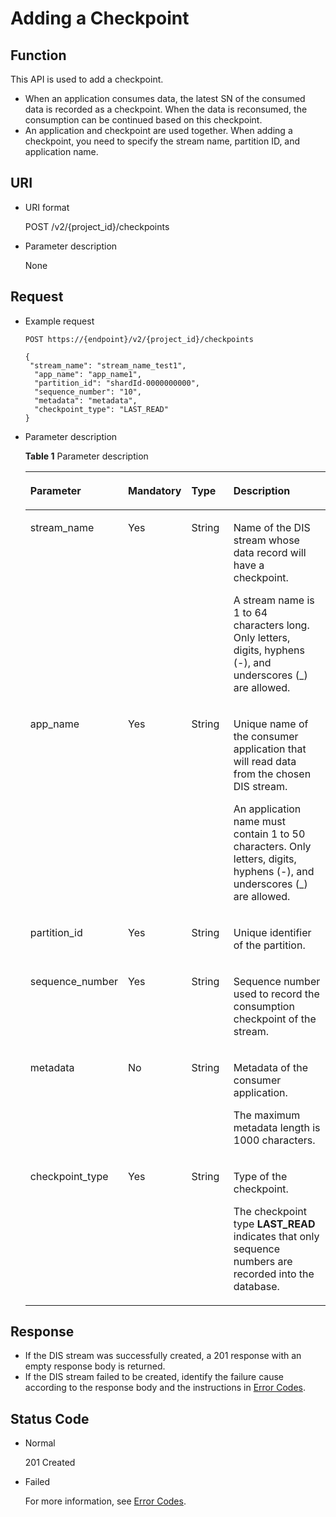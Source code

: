 # Adding a Checkpoint<a name="dis_02_0403"></a>

## Function<a name="section56390275192627"></a>

This API is used to add a checkpoint.

-   When an application consumes data, the latest SN of the consumed data is recorded as a checkpoint. When the data is reconsumed, the consumption can be continued based on this checkpoint.
-   An application and checkpoint are used together. When adding a checkpoint, you need to specify the stream name, partition ID, and application name.

## URI<a name="section37885970192627"></a>

-   URI format

    POST /v2/\{project\_id\}/checkpoints

-   Parameter description

    None


## Request<a name="section315688192627"></a>

-   Example request

    ```
    POST https://{endpoint}/v2/{project_id}/checkpoints
    
    {
     "stream_name": "stream_name_test1",
      "app_name": "app_name1",
      "partition_id": "shardId-0000000000",
      "sequence_number": "10",
      "metadata": "metadata",
      "checkpoint_type": "LAST_READ"
    }
    ```

-   Parameter description

    **Table  1**  Parameter description

    <a name="table11826479192627"></a>
    <table><thead align="left"><tr id="row21460173192627"><th class="cellrowborder" valign="top" width="21.42785721427857%" id="mcps1.2.5.1.1"><p id="p60552482192627"><a name="p60552482192627"></a><a name="p60552482192627"></a>Parameter</p>
    </th>
    <th class="cellrowborder" valign="top" width="15.308469153084694%" id="mcps1.2.5.1.2"><p id="p5804032192627"><a name="p5804032192627"></a><a name="p5804032192627"></a>Mandatory</p>
    </th>
    <th class="cellrowborder" valign="top" width="16.328367163283673%" id="mcps1.2.5.1.3"><p id="p364558192627"><a name="p364558192627"></a><a name="p364558192627"></a>Type</p>
    </th>
    <th class="cellrowborder" valign="top" width="46.93530646935306%" id="mcps1.2.5.1.4"><p id="p29529204192627"><a name="p29529204192627"></a><a name="p29529204192627"></a>Description</p>
    </th>
    </tr>
    </thead>
    <tbody><tr id="row43055323192627"><td class="cellrowborder" valign="top" width="21.42785721427857%" headers="mcps1.2.5.1.1 "><p id="p64929130192627"><a name="p64929130192627"></a><a name="p64929130192627"></a>stream_name</p>
    </td>
    <td class="cellrowborder" valign="top" width="15.308469153084694%" headers="mcps1.2.5.1.2 "><p id="p24768202192627"><a name="p24768202192627"></a><a name="p24768202192627"></a>Yes</p>
    </td>
    <td class="cellrowborder" valign="top" width="16.328367163283673%" headers="mcps1.2.5.1.3 "><p id="p60067363192627"><a name="p60067363192627"></a><a name="p60067363192627"></a>String</p>
    </td>
    <td class="cellrowborder" valign="top" width="46.93530646935306%" headers="mcps1.2.5.1.4 "><p id="p33618204192627"><a name="p33618204192627"></a><a name="p33618204192627"></a>Name of the DIS stream whose data record will have a checkpoint.</p>
    <p id="p34128380192627"><a name="p34128380192627"></a><a name="p34128380192627"></a>A stream name is 1 to 64 characters long. Only letters, digits, hyphens (-), and underscores (_) are allowed.</p>
    </td>
    </tr>
    <tr id="row38719965192627"><td class="cellrowborder" valign="top" width="21.42785721427857%" headers="mcps1.2.5.1.1 "><p id="p49309455192627"><a name="p49309455192627"></a><a name="p49309455192627"></a>app_name</p>
    </td>
    <td class="cellrowborder" valign="top" width="15.308469153084694%" headers="mcps1.2.5.1.2 "><p id="p34642905192627"><a name="p34642905192627"></a><a name="p34642905192627"></a>Yes</p>
    </td>
    <td class="cellrowborder" valign="top" width="16.328367163283673%" headers="mcps1.2.5.1.3 "><p id="p54611940192627"><a name="p54611940192627"></a><a name="p54611940192627"></a>String</p>
    </td>
    <td class="cellrowborder" valign="top" width="46.93530646935306%" headers="mcps1.2.5.1.4 "><p id="p61491032192627"><a name="p61491032192627"></a><a name="p61491032192627"></a>Unique name of the consumer application that will read data from the chosen DIS stream.</p>
    <p id="p960834795334"><a name="p960834795334"></a><a name="p960834795334"></a>An application name must contain 1 to 50 characters. Only letters, digits, hyphens (-), and underscores (_) are allowed.</p>
    </td>
    </tr>
    <tr id="row16548376192627"><td class="cellrowborder" valign="top" width="21.42785721427857%" headers="mcps1.2.5.1.1 "><p id="p65350075192627"><a name="p65350075192627"></a><a name="p65350075192627"></a>partition_id</p>
    </td>
    <td class="cellrowborder" valign="top" width="15.308469153084694%" headers="mcps1.2.5.1.2 "><p id="p58864731192627"><a name="p58864731192627"></a><a name="p58864731192627"></a>Yes</p>
    </td>
    <td class="cellrowborder" valign="top" width="16.328367163283673%" headers="mcps1.2.5.1.3 "><p id="p3313887192627"><a name="p3313887192627"></a><a name="p3313887192627"></a>String</p>
    </td>
    <td class="cellrowborder" valign="top" width="46.93530646935306%" headers="mcps1.2.5.1.4 "><p id="p67098288192627"><a name="p67098288192627"></a><a name="p67098288192627"></a>Unique identifier of the partition.</p>
    </td>
    </tr>
    <tr id="row67013680192627"><td class="cellrowborder" valign="top" width="21.42785721427857%" headers="mcps1.2.5.1.1 "><p id="p59399006192627"><a name="p59399006192627"></a><a name="p59399006192627"></a>sequence_number</p>
    </td>
    <td class="cellrowborder" valign="top" width="15.308469153084694%" headers="mcps1.2.5.1.2 "><p id="p46590221192627"><a name="p46590221192627"></a><a name="p46590221192627"></a>Yes</p>
    </td>
    <td class="cellrowborder" valign="top" width="16.328367163283673%" headers="mcps1.2.5.1.3 "><p id="p15711589192627"><a name="p15711589192627"></a><a name="p15711589192627"></a>String</p>
    </td>
    <td class="cellrowborder" valign="top" width="46.93530646935306%" headers="mcps1.2.5.1.4 "><p id="p64679181192627"><a name="p64679181192627"></a><a name="p64679181192627"></a>Sequence number used to record the consumption checkpoint of the stream.</p>
    </td>
    </tr>
    <tr id="row45241718192627"><td class="cellrowborder" valign="top" width="21.42785721427857%" headers="mcps1.2.5.1.1 "><p id="p40700570192627"><a name="p40700570192627"></a><a name="p40700570192627"></a>metadata</p>
    </td>
    <td class="cellrowborder" valign="top" width="15.308469153084694%" headers="mcps1.2.5.1.2 "><p id="p8411874192627"><a name="p8411874192627"></a><a name="p8411874192627"></a>No</p>
    </td>
    <td class="cellrowborder" valign="top" width="16.328367163283673%" headers="mcps1.2.5.1.3 "><p id="p10273207192627"><a name="p10273207192627"></a><a name="p10273207192627"></a>String</p>
    </td>
    <td class="cellrowborder" valign="top" width="46.93530646935306%" headers="mcps1.2.5.1.4 "><p id="p26823424192627"><a name="p26823424192627"></a><a name="p26823424192627"></a>Metadata of the consumer application.</p>
    <p id="p2017818095754"><a name="p2017818095754"></a><a name="p2017818095754"></a>The maximum metadata length is 1000 characters.</p>
    </td>
    </tr>
    <tr id="row40084228192627"><td class="cellrowborder" valign="top" width="21.42785721427857%" headers="mcps1.2.5.1.1 "><p id="p25597015192627"><a name="p25597015192627"></a><a name="p25597015192627"></a>checkpoint_type</p>
    </td>
    <td class="cellrowborder" valign="top" width="15.308469153084694%" headers="mcps1.2.5.1.2 "><p id="p60092306192627"><a name="p60092306192627"></a><a name="p60092306192627"></a>Yes</p>
    </td>
    <td class="cellrowborder" valign="top" width="16.328367163283673%" headers="mcps1.2.5.1.3 "><p id="p35638622192627"><a name="p35638622192627"></a><a name="p35638622192627"></a>String</p>
    </td>
    <td class="cellrowborder" valign="top" width="46.93530646935306%" headers="mcps1.2.5.1.4 "><p id="p1047266192627"><a name="p1047266192627"></a><a name="p1047266192627"></a>Type of the checkpoint.</p>
    <p id="p9425401192627"><a name="p9425401192627"></a><a name="p9425401192627"></a>The checkpoint type <strong id="b30197392141926"><a name="b30197392141926"></a><a name="b30197392141926"></a>LAST_READ</strong> indicates that only sequence numbers are recorded into the database.</p>
    </td>
    </tr>
    </tbody>
    </table>


## Response<a name="section66209678192039"></a>

-   If the DIS stream was successfully created, a 201 response with an empty response body is returned.
-   If the DIS stream failed to be created, identify the failure cause according to the response body and the instructions in  [Error Codes](error-codes.md).

## Status Code<a name="section54218581192039"></a>

-   Normal

    201 Created

-   Failed

    For more information, see  [Error Codes](error-codes.md).


